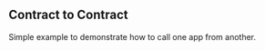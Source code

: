 Contract to Contract
--------------------

Simple example to demonstrate how to call one app from another.

